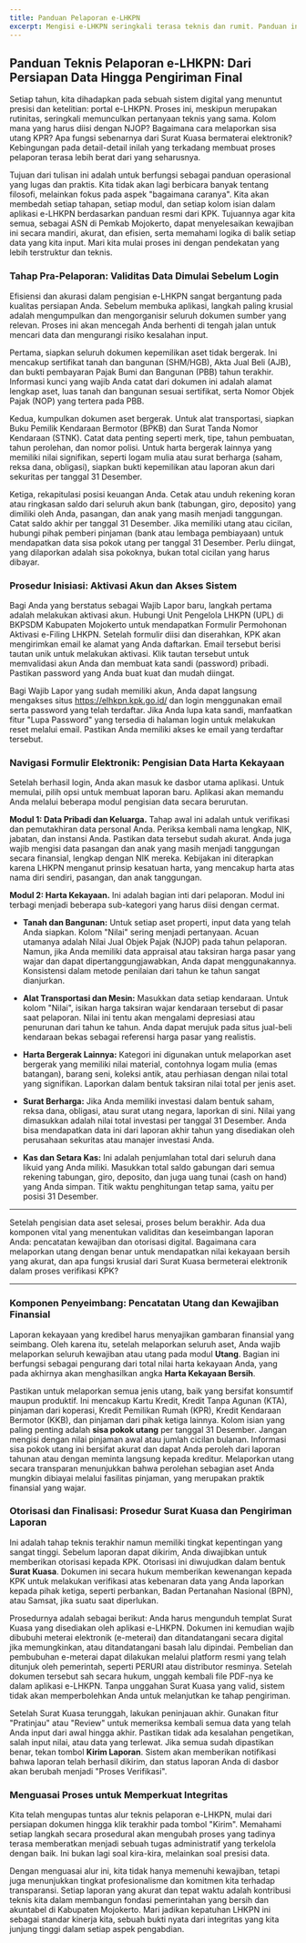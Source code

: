 ```yaml
---
title: Panduan Pelaporan e-LHKPN
excerpt: Mengisi e-LHKPN seringkali terasa teknis dan rumit. Panduan ini mengupas tuntas setiap modul dan prosedur pelaporan secara detail, mengubah kebingungan menjadi kemudahan. Mari kita kuasai alur pelaporan LHKPN dengan akurat dan efisien sebagai ASN Pemkab Mojokerto.
---
```


## Panduan Teknis Pelaporan e-LHKPN: Dari Persiapan Data Hingga Pengiriman Final

Setiap tahun, kita dihadapkan pada sebuah sistem digital yang menuntut presisi dan ketelitian: portal e-LHKPN. Proses ini, meskipun merupakan rutinitas, seringkali memunculkan pertanyaan teknis yang sama. Kolom mana yang harus diisi dengan NJOP? Bagaimana cara melaporkan sisa utang KPR? Apa fungsi sebenarnya dari Surat Kuasa bermaterai elektronik? Kebingungan pada detail-detail inilah yang terkadang membuat proses pelaporan terasa lebih berat dari yang seharusnya.

Tujuan dari tulisan ini adalah untuk berfungsi sebagai panduan operasional yang lugas dan praktis. Kita tidak akan lagi berbicara banyak tentang filosofi, melainkan fokus pada aspek "bagaimana caranya". Kita akan membedah setiap tahapan, setiap modul, dan setiap kolom isian dalam aplikasi e-LHKPN berdasarkan panduan resmi dari KPK. Tujuannya agar kita semua, sebagai ASN di Pemkab Mojokerto, dapat menyelesaikan kewajiban ini secara mandiri, akurat, dan efisien, serta memahami logika di balik setiap data yang kita input. Mari kita mulai proses ini dengan pendekatan yang lebih terstruktur dan teknis.

### Tahap Pra-Pelaporan: Validitas Data Dimulai Sebelum Login

Efisiensi dan akurasi dalam pengisian e-LHKPN sangat bergantung pada kualitas persiapan Anda. Sebelum membuka aplikasi, langkah paling krusial adalah mengumpulkan dan mengorganisir seluruh dokumen sumber yang relevan. Proses ini akan mencegah Anda berhenti di tengah jalan untuk mencari data dan mengurangi risiko kesalahan input.

Pertama, siapkan seluruh dokumen kepemilikan aset tidak bergerak. Ini mencakup sertifikat tanah dan bangunan (SHM/HGB), Akta Jual Beli (AJB), dan bukti pembayaran Pajak Bumi dan Bangunan (PBB) tahun terakhir. Informasi kunci yang wajib Anda catat dari dokumen ini adalah alamat lengkap aset, luas tanah dan bangunan sesuai sertifikat, serta Nomor Objek Pajak (NOP) yang tertera pada PBB.

Kedua, kumpulkan dokumen aset bergerak. Untuk alat transportasi, siapkan Buku Pemilik Kendaraan Bermotor (BPKB) dan Surat Tanda Nomor Kendaraan (STNK). Catat data penting seperti merk, tipe, tahun pembuatan, tahun perolehan, dan nomor polisi. Untuk harta bergerak lainnya yang memiliki nilai signifikan, seperti logam mulia atau surat berharga (saham, reksa dana, obligasi), siapkan bukti kepemilikan atau laporan akun dari sekuritas per tanggal 31 Desember.

Ketiga, rekapitulasi posisi keuangan Anda. Cetak atau unduh rekening koran atau ringkasan saldo dari seluruh akun bank (tabungan, giro, deposito) yang dimiliki oleh Anda, pasangan, dan anak yang masih menjadi tanggungan. Catat saldo akhir per tanggal 31 Desember. Jika memiliki utang atau cicilan, hubungi pihak pemberi pinjaman (bank atau lembaga pembiayaan) untuk mendapatkan data sisa pokok utang per tanggal 31 Desember. Perlu diingat, yang dilaporkan adalah sisa pokoknya, bukan total cicilan yang harus dibayar.

### Prosedur Inisiasi: Aktivasi Akun dan Akses Sistem

Bagi Anda yang berstatus sebagai Wajib Lapor baru, langkah pertama adalah melakukan aktivasi akun. Hubungi Unit Pengelola LHKPN (UPL) di BKPSDM Kabupaten Mojokerto untuk mendapatkan Formulir Permohonan Aktivasi e-Filing LHKPN. Setelah formulir diisi dan diserahkan, KPK akan mengirimkan email ke alamat yang Anda daftarkan. Email tersebut berisi tautan unik untuk melakukan aktivasi. Klik tautan tersebut untuk memvalidasi akun Anda dan membuat kata sandi (password) pribadi. Pastikan password yang Anda buat kuat dan mudah diingat.

Bagi Wajib Lapor yang sudah memiliki akun, Anda dapat langsung mengakses situs https://elhkpn.kpk.go.id/ dan login menggunakan email serta password yang telah terdaftar. Jika Anda lupa kata sandi, manfaatkan fitur "Lupa Password" yang tersedia di halaman login untuk melakukan reset melalui email. Pastikan Anda memiliki akses ke email yang terdaftar tersebut.

### Navigasi Formulir Elektronik: Pengisian Data Harta Kekayaan

Setelah berhasil login, Anda akan masuk ke dasbor utama aplikasi. Untuk memulai, pilih opsi untuk membuat laporan baru. Aplikasi akan memandu Anda melalui beberapa modul pengisian data secara berurutan.

**Modul 1: Data Pribadi dan Keluarga.** Tahap awal ini adalah untuk verifikasi dan pemutakhiran data personal Anda. Periksa kembali nama lengkap, NIK, jabatan, dan instansi Anda. Pastikan data tersebut sudah akurat. Anda juga wajib mengisi data pasangan dan anak yang masih menjadi tanggungan secara finansial, lengkap dengan NIK mereka. Kebijakan ini diterapkan karena LHKPN menganut prinsip kesatuan harta, yang mencakup harta atas nama diri sendiri, pasangan, dan anak tanggungan.

**Modul 2: Harta Kekayaan.** Ini adalah bagian inti dari pelaporan. Modul ini terbagi menjadi beberapa sub-kategori yang harus diisi dengan cermat.

- **Tanah dan Bangunan:** Untuk setiap aset properti, input data yang telah Anda siapkan. Kolom "Nilai" sering menjadi pertanyaan. Acuan utamanya adalah Nilai Jual Objek Pajak (NJOP) pada tahun pelaporan. Namun, jika Anda memiliki data appraisal atau taksiran harga pasar yang wajar dan dapat dipertanggungjawabkan, Anda dapat menggunakannya. Konsistensi dalam metode penilaian dari tahun ke tahun sangat dianjurkan.

- **Alat Transportasi dan Mesin:** Masukkan data setiap kendaraan. Untuk kolom "Nilai", isikan harga taksiran wajar kendaraan tersebut di pasar saat pelaporan. Nilai ini tentu akan mengalami depresiasi atau penurunan dari tahun ke tahun. Anda dapat merujuk pada situs jual-beli kendaraan bekas sebagai referensi harga pasar yang realistis.

- **Harta Bergerak Lainnya:** Kategori ini digunakan untuk melaporkan aset bergerak yang memiliki nilai material, contohnya logam mulia (emas batangan), barang seni, koleksi antik, atau perhiasan dengan nilai total yang signifikan. Laporkan dalam bentuk taksiran nilai total per jenis aset.

- **Surat Berharga:** Jika Anda memiliki investasi dalam bentuk saham, reksa dana, obligasi, atau surat utang negara, laporkan di sini. Nilai yang dimasukkan adalah nilai total investasi per tanggal 31 Desember. Anda bisa mendapatkan data ini dari laporan akhir tahun yang disediakan oleh perusahaan sekuritas atau manajer investasi Anda.

- **Kas dan Setara Kas:** Ini adalah penjumlahan total dari seluruh dana likuid yang Anda miliki. Masukkan total saldo gabungan dari semua rekening tabungan, giro, deposito, dan juga uang tunai (cash on hand) yang Anda simpan. Titik waktu penghitungan tetap sama, yaitu per posisi 31 Desember.

---

Setelah pengisian data aset selesai, proses belum berakhir. Ada dua komponen vital yang menentukan validitas dan keseimbangan laporan Anda: pencatatan kewajiban dan otorisasi digital. Bagaimana cara melaporkan utang dengan benar untuk mendapatkan nilai kekayaan bersih yang akurat, dan apa fungsi krusial dari Surat Kuasa bermeterai elektronik dalam proses verifikasi KPK?

---

### Komponen Penyeimbang: Pencatatan Utang dan Kewajiban Finansial

Laporan kekayaan yang kredibel harus menyajikan gambaran finansial yang seimbang. Oleh karena itu, setelah melaporkan seluruh aset, Anda wajib melaporkan seluruh kewajiban atau utang pada modul **Utang**. Bagian ini berfungsi sebagai pengurang dari total nilai harta kekayaan Anda, yang pada akhirnya akan menghasilkan angka **Harta Kekayaan Bersih**.

Pastikan untuk melaporkan semua jenis utang, baik yang bersifat konsumtif maupun produktif. Ini mencakup Kartu Kredit, Kredit Tanpa Agunan (KTA), pinjaman dari koperasi, Kredit Pemilikan Rumah (KPR), Kredit Kendaraan Bermotor (KKB), dan pinjaman dari pihak ketiga lainnya. Kolom isian yang paling penting adalah **sisa pokok utang** per tanggal 31 Desember. Jangan mengisi dengan nilai pinjaman awal atau jumlah cicilan bulanan. Informasi sisa pokok utang ini bersifat akurat dan dapat Anda peroleh dari laporan tahunan atau dengan meminta langsung kepada kreditur. Melaporkan utang secara transparan menunjukkan bahwa perolehan sebagian aset Anda mungkin dibiayai melalui fasilitas pinjaman, yang merupakan praktik finansial yang wajar.

### Otorisasi dan Finalisasi: Prosedur Surat Kuasa dan Pengiriman Laporan

Ini adalah tahap teknis terakhir namun memiliki tingkat kepentingan yang sangat tinggi. Sebelum laporan dapat dikirim, Anda diwajibkan untuk memberikan otorisasi kepada KPK. Otorisasi ini diwujudkan dalam bentuk **Surat Kuasa**. Dokumen ini secara hukum memberikan kewenangan kepada KPK untuk melakukan verifikasi atas kebenaran data yang Anda laporkan kepada pihak ketiga, seperti perbankan, Badan Pertanahan Nasional (BPN), atau Samsat, jika suatu saat diperlukan.

Prosedurnya adalah sebagai berikut: Anda harus mengunduh templat Surat Kuasa yang disediakan oleh aplikasi e-LHKPN. Dokumen ini kemudian wajib dibubuhi meterai elektronik (e-meterai) dan ditandatangani secara digital jika memungkinkan, atau ditandatangani basah lalu dipindai. Pembelian dan pembubuhan e-meterai dapat dilakukan melalui platform resmi yang telah ditunjuk oleh pemerintah, seperti PERURI atau distributor resminya. Setelah dokumen tersebut sah secara hukum, unggah kembali file PDF-nya ke dalam aplikasi e-LHKPN. Tanpa unggahan Surat Kuasa yang valid, sistem tidak akan memperbolehkan Anda untuk melanjutkan ke tahap pengiriman.

Setelah Surat Kuasa terunggah, lakukan peninjauan akhir. Gunakan fitur "Pratinjau" atau "Review" untuk memeriksa kembali semua data yang telah Anda input dari awal hingga akhir. Pastikan tidak ada kesalahan pengetikan, salah input nilai, atau data yang terlewat. Jika semua sudah dipastikan benar, tekan tombol **Kirim Laporan**. Sistem akan memberikan notifikasi bahwa laporan telah berhasil dikirim, dan status laporan Anda di dasbor akan berubah menjadi "Proses Verifikasi".

### Menguasai Proses untuk Memperkuat Integritas

Kita telah mengupas tuntas alur teknis pelaporan e-LHKPN, mulai dari persiapan dokumen hingga klik terakhir pada tombol "Kirim". Memahami setiap langkah secara prosedural akan mengubah proses yang tadinya terasa memberatkan menjadi sebuah tugas administratif yang terkelola dengan baik. Ini bukan lagi soal kira-kira, melainkan soal presisi data.

Dengan menguasai alur ini, kita tidak hanya memenuhi kewajiban, tetapi juga menunjukkan tingkat profesionalisme dan komitmen kita terhadap transparansi. Setiap laporan yang akurat dan tepat waktu adalah kontribusi teknis kita dalam membangun fondasi pemerintahan yang bersih dan akuntabel di Kabupaten Mojokerto. Mari jadikan kepatuhan LHKPN ini sebagai standar kinerja kita, sebuah bukti nyata dari integritas yang kita junjung tinggi dalam setiap aspek pengabdian.
